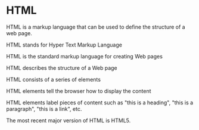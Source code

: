 # HTML

HTML is a markup language that can be used to define the structure of a web page. 

HTML stands for Hyper Text Markup Language

HTML is the standard markup language for creating Web pages

HTML describes the structure of a Web page

HTML consists of a series of elements

HTML elements tell the browser how to display the content

HTML elements label pieces of content such as "this is a heading", "this is a paragraph", "this is a link", etc.

The most recent major version of HTML is HTML5.